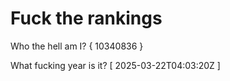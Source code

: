 # Fuck the rankings

Who the hell am I?
{ 10340836 }

What fucking year is it?
[ 2025-03-22T04:03:20Z ]
